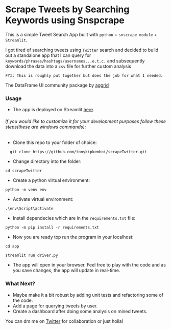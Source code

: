 # Scrape Tweets by Searching Keywords using Snspcrape 
This is a simple Tweet Search App built with `python` + `snscrape module` + `Streamlit`.

I got tired of searching tweets using `Twitter` search and decided to build out a standalone app that I can query for `keywords/phrases/hashtags/usernames...e.t.c.` and subsequently download the data into a `csv` file for further custom analysis

`FYI: This is roughly put together but does the job for what I needed.`

The DataFrame UI community package by [aggrid](https://github.com/PablocFonseca/streamlit-aggrid)

### Usage

- The app is deployed on Streamlit [here](https://tonykipkemboi-scrapetwitter-appdriver-qevmgf.streamlitapp.com/).

###### If you would like to customize it for your development purposes follow these steps(these are windows commands):
- Clone this repo to your folder of choice:
```
  git clone https://github.com/tonykipkemboi/scrapeTwitter.git
```
- Change directory into the folder:
```
cd scrapeTwitter
```
- Create a python virtual environment:
```
python -m venv env
```
- Activate virtual environment:
```
.\env\Script\activate
```
- Install dependecies which are in the `requirements.txt` file:
```
python -m pip install -r requirements.txt
```
- Now you are ready top run the program in your localhost:
```
cd app
```
```
streamlit run driver.py
```
- The app will open in your browser. Feel free to play with the code and as you save changes, the app will update in real-time.

### What Next?
- Maybe make it a bit robust by adding unit tests and refactoring some of the code.
- Add a page for querying tweets by user.
- Create a dashboard after doing some analysis on mined tweets.

You can dm me on [Twitter](https://twitter.com/ynot_kip) for collaboration or just holla!


